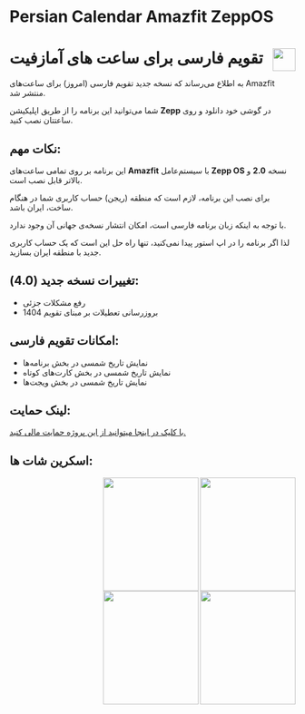 # Persian Calendar Amazfit ZeppOS

# <img align="right" width="40" height="40" src="https://github.com/amirrouhandeh/ZeppOS/assets/3074871/cdf81d72-c4a5-4596-a36a-907423cdb790"> تقویم فارسی برای ساعت های آمازفیت 

به اطلاع می‌رساند که نسخه جدید تقویم فارسی (امروز) برای ساعت‌های Amazfit منتشر شد.

شما می‌توانید این برنامه را از طریق اپلیکیشن **Zepp** در گوشی خود دانلود و روی ساعتتان نصب کنید.

## نکات مهم:

این برنامه بر روی تمامی ساعت‌های **Amazfit** با سیستم‌عامل **Zepp OS** نسخه **2.0** و بالاتر قابل نصب است.

برای نصب این برنامه، لازم است که منطقه (ریجن) حساب کاربری شما در هنگام ساخت، ایران باشد.

با توجه به اینکه زبان برنامه فارسی است، امکان انتشار نسخه‌ی جهانی آن وجود ندارد.

لذا اگر برنامه را در اپ استور پیدا نمی‌کنید، تنها راه حل این است که یک حساب کاربری جدید با منطقه ایران بسازید.

## تغییرات نسخه جدید (4.0):

- رفع مشکلات جزئی
- بروزرسانی تعطیلات بر مبنای تقویم 1404

## امکانات تقویم فارسی:

- نمایش تاریخ شمسی در بخش برنامه‌ها
- نمایش تاریخ شمسی در بخش کارت‌های کوتاه
- نمایش تاریخ شمسی در بخش ویجت‌ها

## لینک حمایت:
[با کلیک در اینجا میتوانید از این پروژه حمایت مالی کنید.](https://daramet.com/amirrouhandeh)

## اسکرین شات ها:
<img align="right" width="168" height="200" src="https://github.com/amirrouhandeh/ZeppOS/assets/3074871/0330cc94-7012-41e9-a6e3-49a9ba16237e">
<img align="right" width="168" height="200" src="https://github.com/amirrouhandeh/ZeppOS/assets/3074871/58610be9-ff0d-41ca-9af1-837d4e69a5ea">
<img align="right" width="168" height="200" src="https://github.com/amirrouhandeh/ZeppOS/assets/3074871/8b9eea81-f460-4b6f-be96-02d39ec5b528">
<img align="right" width="168" height="200" src="https://github.com/amirrouhandeh/ZeppOS/assets/3074871/6a6ba6c8-0860-41dc-ba71-825b5cc8c63d">
